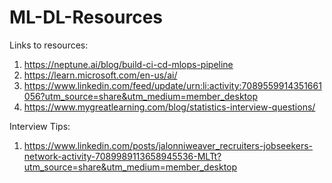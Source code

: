 # ML-DL-Resources
Links to resources:
1) https://neptune.ai/blog/build-ci-cd-mlops-pipeline
2) https://learn.microsoft.com/en-us/ai/
3) https://www.linkedin.com/feed/update/urn:li:activity:7089559914351661056?utm_source=share&utm_medium=member_desktop
3) https://www.mygreatlearning.com/blog/statistics-interview-questions/

Interview Tips:
1) https://www.linkedin.com/posts/jalonniweaver_recruiters-jobseekers-network-activity-7089989113658945536-MLTt?utm_source=share&utm_medium=member_desktop

